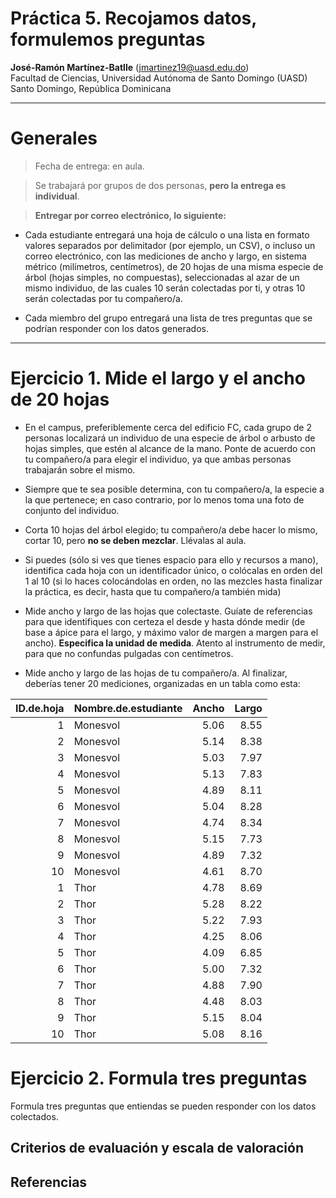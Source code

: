 Práctica 5. Recojamos datos, formulemos preguntas
================
<b>José-Ramón Martínez-Batlle</b> (<jmartinez19@uasd.edu.do>) <br>
Facultad de Ciencias, Universidad Autónoma de Santo Domingo (UASD) <br>
Santo Domingo, República Dominicana

<!-- README.md se genera a partir de README.Rmd. Por favor, edita ese archivo. -->

------------------------------------------------------------------------

# Generales

> Fecha de entrega: en aula.

> Se trabajará por grupos de dos personas, **pero la entrega es
> individual**.

> **Entregar por correo electrónico, lo siguiente:**

- Cada estudiante entregará una hoja de cálculo o una lista en formato
  valores separados por delimitador (por ejemplo, un CSV), o incluso un
  correo electrónico, con las mediciones de ancho y largo, en sistema
  métrico (milímetros, centímetros), de 20 hojas de una misma especie de
  árbol (hojas simples, no compuestas), seleccionadas al azar de un
  mismo individuo, de las cuales 10 serán colectadas por ti, y otras 10
  serán colectadas por tu compañero/a.

- Cada miembro del grupo entregará una lista de tres preguntas que se
  podrían responder con los datos generados.

------------------------------------------------------------------------

# Ejercicio 1. Mide el largo y el ancho de 20 hojas

- En el campus, preferiblemente cerca del edificio FC, cada grupo de 2
  personas localizará un individuo de una especie de árbol o arbusto de
  hojas simples, que estén al alcance de la mano. Ponte de acuerdo con
  tu compañero/a para elegir el individuo, ya que ambas personas
  trabajarán sobre el mismo.

- Siempre que te sea posible determina, con tu compañero/a, la especie a
  la que pertenece; en caso contrario, por lo menos toma una foto de
  conjunto del individuo.

- Corta 10 hojas del árbol elegido; tu compañero/a debe hacer lo mismo,
  cortar 10, pero **no se deben mezclar**. Llévalas al aula.

- Si puedes (sólo si ves que tienes espacio para ello y recursos a
  mano), identifica cada hoja con un identificador único, o colócalas en
  orden del 1 al 10 (si lo haces colocándolas en orden, no las mezcles
  hasta finalizar la práctica, es decir, hasta que tu compañero/a
  también mida)

- Mide ancho y largo de las hojas que colectaste. Guíate de referencias
  para que identifiques con certeza el desde y hasta dónde medir (de
  base a ápice para el largo, y máximo valor de margen a margen para el
  ancho). **Especifica la unidad de medida**. Atento al instrumento de
  medir, para que no confundas pulgadas con centímetros.

- Mide ancho y largo de las hojas de tu compañero/a. Al finalizar,
  deberías tener 20 mediciones, organizadas en un tabla como esta:

<table>
<thead>
<tr>
<th style="text-align:right;">
ID.de.hoja
</th>
<th style="text-align:left;">
Nombre.de.estudiante
</th>
<th style="text-align:right;">
Ancho
</th>
<th style="text-align:right;">
Largo
</th>
</tr>
</thead>
<tbody>
<tr>
<td style="text-align:right;">
1
</td>
<td style="text-align:left;">
Monesvol
</td>
<td style="text-align:right;">
5.06
</td>
<td style="text-align:right;">
8.55
</td>
</tr>
<tr>
<td style="text-align:right;">
2
</td>
<td style="text-align:left;">
Monesvol
</td>
<td style="text-align:right;">
5.14
</td>
<td style="text-align:right;">
8.38
</td>
</tr>
<tr>
<td style="text-align:right;">
3
</td>
<td style="text-align:left;">
Monesvol
</td>
<td style="text-align:right;">
5.03
</td>
<td style="text-align:right;">
7.97
</td>
</tr>
<tr>
<td style="text-align:right;">
4
</td>
<td style="text-align:left;">
Monesvol
</td>
<td style="text-align:right;">
5.13
</td>
<td style="text-align:right;">
7.83
</td>
</tr>
<tr>
<td style="text-align:right;">
5
</td>
<td style="text-align:left;">
Monesvol
</td>
<td style="text-align:right;">
4.89
</td>
<td style="text-align:right;">
8.11
</td>
</tr>
<tr>
<td style="text-align:right;">
6
</td>
<td style="text-align:left;">
Monesvol
</td>
<td style="text-align:right;">
5.04
</td>
<td style="text-align:right;">
8.28
</td>
</tr>
<tr>
<td style="text-align:right;">
7
</td>
<td style="text-align:left;">
Monesvol
</td>
<td style="text-align:right;">
4.74
</td>
<td style="text-align:right;">
8.34
</td>
</tr>
<tr>
<td style="text-align:right;">
8
</td>
<td style="text-align:left;">
Monesvol
</td>
<td style="text-align:right;">
5.15
</td>
<td style="text-align:right;">
7.73
</td>
</tr>
<tr>
<td style="text-align:right;">
9
</td>
<td style="text-align:left;">
Monesvol
</td>
<td style="text-align:right;">
4.89
</td>
<td style="text-align:right;">
7.32
</td>
</tr>
<tr>
<td style="text-align:right;">
10
</td>
<td style="text-align:left;">
Monesvol
</td>
<td style="text-align:right;">
4.61
</td>
<td style="text-align:right;">
8.70
</td>
</tr>
<tr>
<td style="text-align:right;">
1
</td>
<td style="text-align:left;">
Thor
</td>
<td style="text-align:right;">
4.78
</td>
<td style="text-align:right;">
8.69
</td>
</tr>
<tr>
<td style="text-align:right;">
2
</td>
<td style="text-align:left;">
Thor
</td>
<td style="text-align:right;">
5.28
</td>
<td style="text-align:right;">
8.22
</td>
</tr>
<tr>
<td style="text-align:right;">
3
</td>
<td style="text-align:left;">
Thor
</td>
<td style="text-align:right;">
5.22
</td>
<td style="text-align:right;">
7.93
</td>
</tr>
<tr>
<td style="text-align:right;">
4
</td>
<td style="text-align:left;">
Thor
</td>
<td style="text-align:right;">
4.25
</td>
<td style="text-align:right;">
8.06
</td>
</tr>
<tr>
<td style="text-align:right;">
5
</td>
<td style="text-align:left;">
Thor
</td>
<td style="text-align:right;">
4.09
</td>
<td style="text-align:right;">
6.85
</td>
</tr>
<tr>
<td style="text-align:right;">
6
</td>
<td style="text-align:left;">
Thor
</td>
<td style="text-align:right;">
5.00
</td>
<td style="text-align:right;">
7.32
</td>
</tr>
<tr>
<td style="text-align:right;">
7
</td>
<td style="text-align:left;">
Thor
</td>
<td style="text-align:right;">
4.88
</td>
<td style="text-align:right;">
7.90
</td>
</tr>
<tr>
<td style="text-align:right;">
8
</td>
<td style="text-align:left;">
Thor
</td>
<td style="text-align:right;">
4.48
</td>
<td style="text-align:right;">
8.03
</td>
</tr>
<tr>
<td style="text-align:right;">
9
</td>
<td style="text-align:left;">
Thor
</td>
<td style="text-align:right;">
5.15
</td>
<td style="text-align:right;">
8.04
</td>
</tr>
<tr>
<td style="text-align:right;">
10
</td>
<td style="text-align:left;">
Thor
</td>
<td style="text-align:right;">
5.08
</td>
<td style="text-align:right;">
8.16
</td>
</tr>
</tbody>
</table>

# Ejercicio 2. Formula tres preguntas

Formula tres preguntas que entiendas se pueden responder con los datos
colectados.

## Criterios de evaluación y escala de valoración

## Referencias
